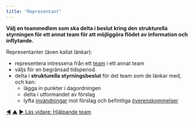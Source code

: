 ```yaml
---
title: "Representant"
---
```



<strong>Välj en teammedlem som ska delta i beslut kring den strukturella styrningen för ett annat team för att möjliggöra flödet av information och inflytande.</strong>

Representanter (även kallat länkar):

- representera intressena från ett <a href="#" class="tooltip" title="Team: En grupp människor som samarbetar mot en gemensam drivkraft (eller mål). Vanligtvis är ett team en del av en organisation, eller så bildas det som ett samarbete mellan flera organisationer.">team</a> i ett annat team
- väljs för en begränsad tidsperiod
- delta i **strukturella styrningsbeslut** för det team som de länkar med, och kan: 
    - lägga in punkter i dagordningen
    - delta i utformandet av förslag
    - lyfta <a href="#" class="tooltip" title="Invändning: Ett argument som rör en (föreslagen) överenskommelse, åtgärd eller beslut och som visar på oavsiktliga konsekvenser som borde undvikas eller värdefulla förbättringar.">invändningar</a> mot förslag och befintliga <a href="#" class="tooltip" title="Överenskommelse: En överenskommen inriktning, process, förhållningssätt eller policy som skapats för att vägleda värdeflödet.">överenskommelser</a>

<div class="bottom-nav">
<a href="double-linking.html" title="Tillbaka till: Dubbellänkning">◀</a> <a href="building-organizations.html" title="Upp: Bygga organisationer">▲</a> <a href="helping-team.html" title="Läs vidare: Hjälpande team">▶ Läs vidare: Hjälpande team</a>
</div>


<script type="text/javascript">
Mousetrap.bind('g n', function() {
    window.location.href = 'helping-team.html';
    return false;
});
</script>

